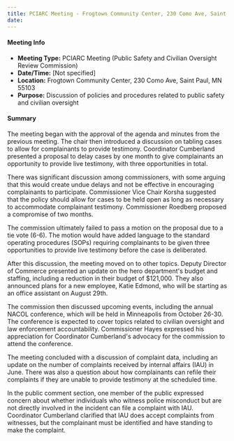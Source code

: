```yaml
---
title: PCIARC Meeting - Frogtown Community Center, 230 Como Ave, Saint Paul, MN 55103
date: 
---
```

#### Meeting Info
* **Meeting Type:** PCIARC Meeting (Public Safety and Civilian Oversight Review Commission)
* **Date/Time:** [Not specified]
* **Location:** Frogtown Community Center, 230 Como Ave, Saint Paul, MN 55103
* **Purpose:** Discussion of policies and procedures related to public safety and civilian oversight

#### Summary

The meeting began with the approval of the agenda and minutes from the previous meeting. The chair then introduced a discussion on tabling cases to allow for complainants to provide testimony. Coordinator Cumberland presented a proposal to delay cases by one month to give complainants an opportunity to provide live testimony, with three opportunities in total.

There was significant discussion among commissioners, with some arguing that this would create undue delays and not be effective in encouraging complainants to participate. Commissioner Vice Chair Korsha suggested that the policy should allow for cases to be held open as long as necessary to accommodate complainant testimony. Commissioner Roedberg proposed a compromise of two months.

The commission ultimately failed to pass a motion on the proposal due to a tie vote (6-6). The motion would have added language to the standard operating procedures (SOPs) requiring complainants to be given three opportunities to provide live testimony before the case is deliberated.

After this discussion, the meeting moved on to other topics. Deputy Director of Commerce presented an update on the hero department's budget and staffing, including a reduction in their budget of $121,000. They also announced plans for a new employee, Katie Edmond, who will be starting as an office assistant on August 29th.

The commission then discussed upcoming events, including the annual NACOL conference, which will be held in Minneapolis from October 26-30. The conference is expected to cover topics related to civilian oversight and law enforcement accountability. Commissioner Hayes expressed his appreciation for Coordinator Cumberland's advocacy for the commission to attend the conference.

The meeting concluded with a discussion of complaint data, including an update on the number of complaints received by internal affairs (IAU) in June. There was also a question about how complainants can refile their complaints if they are unable to provide testimony at the scheduled time.

In the public comment section, one member of the public expressed concern about whether individuals who witness police misconduct but are not directly involved in the incident can file a complaint with IAU. Coordinator Cumberland clarified that IAU does accept complaints from witnesses, but the complainant must be identified and have standing to make the complaint.

